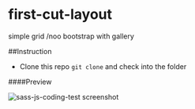 # first-cut-layout

simple grid /noo bootstrap with gallery

##Instruction

- Clone this repo ```git clone``` and check into the folder 




####Preview

![sass-js-coding-test screenshot](https://github.com/andrzejbajuk79/first-cut-layout/blob/master/Screenshot%20(18).png?raw=true)
